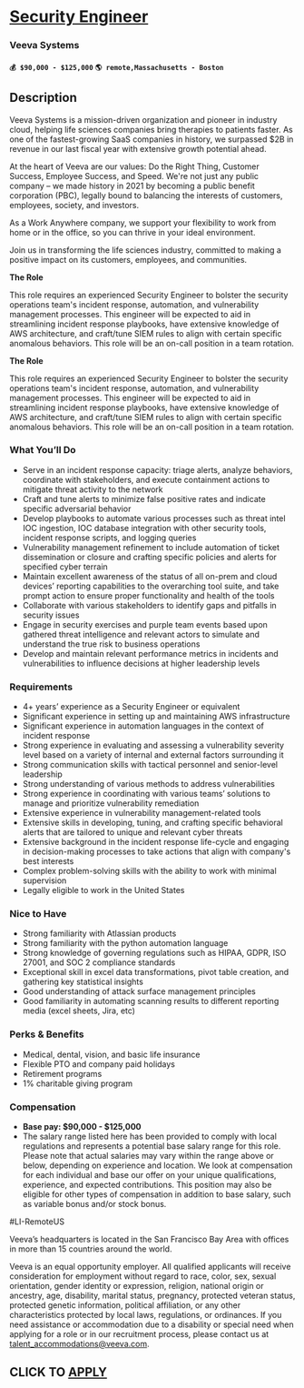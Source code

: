 # [Security Engineer](https://www.remotewlb.com/apply/security-engineer-137343)  
### Veeva Systems  
#### `💰 $90,000 - $125,000` `🌎 remote,Massachusetts - Boston`  

## Description

Veeva Systems is a mission-driven organization and pioneer in industry cloud, helping life sciences companies bring therapies to patients faster. As one of the fastest-growing SaaS companies in history, we surpassed $2B in revenue in our last fiscal year with extensive growth potential ahead.

  

At the heart of Veeva are our values: Do the Right Thing, Customer Success, Employee Success, and Speed. We're not just any public company – we made history in 2021 by becoming a public benefit corporation (PBC), legally bound to balancing the interests of customers, employees, society, and investors.

  

As a Work Anywhere company, we support your flexibility to work from home or in the office, so you can thrive in your ideal environment.

  

Join us in transforming the life sciences industry, committed to making a positive impact on its customers, employees, and communities.

  

 **The Role**

  

This role requires an experienced Security Engineer to bolster the security operations team's incident response, automation, and vulnerability management processes. This engineer will be expected to aid in streamlining incident response playbooks, have extensive knowledge of AWS architecture, and craft/tune SIEM rules to align with certain specific anomalous behaviors. This role will be an on-call position in a team rotation.

  

 **The Role**

  

This role requires an experienced Security Engineer to bolster the security operations team's incident response, automation, and vulnerability management processes. This engineer will be expected to aid in streamlining incident response playbooks, have extensive knowledge of AWS architecture, and craft/tune SIEM rules to align with certain specific anomalous behaviors. This role will be an on-call position in a team rotation.

  

### What You’ll Do

* Serve in an incident response capacity: triage alerts, analyze behaviors, coordinate with stakeholders, and execute containment actions to mitigate threat activity to the network
* Craft and tune alerts to minimize false positive rates and indicate specific adversarial behavior
* Develop playbooks to automate various processes such as threat intel IOC ingestion, IOC database integration with other security tools, incident response scripts, and logging queries
* Vulnerability management refinement to include automation of ticket dissemination or closure and crafting specific policies and alerts for specified cyber terrain
* Maintain excellent awareness of the status of all on-prem and cloud devices’ reporting capabilities to the overarching tool suite, and take prompt action to ensure proper functionality and health of the tools
* Collaborate with various stakeholders to identify gaps and pitfalls in security issues
* Engage in security exercises and purple team events based upon gathered threat intelligence and relevant actors to simulate and understand the true risk to business operations
* Develop and maintain relevant performance metrics in incidents and vulnerabilities to influence decisions at higher leadership levels

  

### Requirements

* 4+ years’ experience as a Security Engineer or equivalent
* Significant experience in setting up and maintaining AWS infrastructure
* Significant experience in automation languages in the context of incident response
* Strong experience in evaluating and assessing a vulnerability severity level based on a variety of internal and external factors surrounding it
* Strong communication skills with tactical personnel and senior-level leadership
* Strong understanding of various methods to address vulnerabilities
* Strong experience in coordinating with various teams’ solutions to manage and prioritize vulnerability remediation
* Extensive experience in vulnerability management-related tools
* Extensive skills in developing, tuning, and crafting specific behavioral alerts that are tailored to unique and relevant cyber threats
* Extensive background in the incident response life-cycle and engaging in decision-making processes to take actions that align with company's best interests
* Complex problem-solving skills with the ability to work with minimal supervision
* Legally eligible to work in the United States

  

### Nice to Have

* Strong familiarity with Atlassian products
* Strong familiarity with the python automation language
* Strong knowledge of governing regulations such as HIPAA, GDPR, ISO 27001, and SOC 2 compliance standards
* Exceptional skill in excel data transformations, pivot table creation, and gathering key statistical insights
* Good understanding of attack surface management principles
* Good familiarity in automating scanning results to different reporting media (excel sheets, Jira, etc)

  

### Perks & Benefits

* Medical, dental, vision, and basic life insurance
* Flexible PTO and company paid holidays
* Retirement programs
* 1% charitable giving program

  

### Compensation

*  **Base pay: $90,000 - $125,000**
* The salary range listed here has been provided to comply with local regulations and represents a potential base salary range for this role. Please note that actual salaries may vary within the range above or below, depending on experience and location. We look at compensation for each individual and base our offer on your unique qualifications, experience, and expected contributions. This position may also be eligible for other types of compensation in addition to base salary, such as variable bonus and/or stock bonus.

  

#LI-RemoteUS

  

Veeva’s headquarters is located in the San Francisco Bay Area with offices in more than 15 countries around the world.

  

Veeva is an equal opportunity employer. All qualified applicants will receive consideration for employment without regard to race, color, sex, sexual orientation, gender identity or expression, religion, national origin or ancestry, age, disability, marital status, pregnancy, protected veteran status, protected genetic information, political affiliation, or any other characteristics protected by local laws, regulations, or ordinances. If you need assistance or accommodation due to a disability or special need when applying for a role or in our recruitment process, please contact us at talent_accommodations@veeva.com.

  
## CLICK TO [APPLY](https://www.remotewlb.com/apply/security-engineer-137343)

